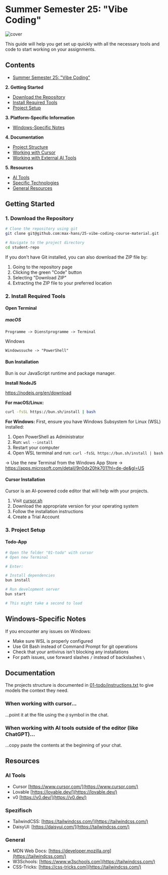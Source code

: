 # Summer Semester 25: "Vibe Coding"

![cover](/assets/cover.png)

This guide will help you get set up quickly with all the necessary tools and code to start working on your assignments.

## Contents

- [Summer Semester 25: "Vibe Coding"](#summer-semester-25-vibe-coding)

**2. Getting Started**

- [Download the Repository](#1-download-the-repository)
- [Install Required Tools](#2-install-required-tools)
- [Project Setup](#3-project-setup)

**3. Platform-Specific Information**

- [Windows-Specific Notes](#windows-specific-notes)

**4. Documentation**

- [Project Structure](#documentation)
- [Working with Cursor](#when-working-with-cursor)
- [Working with External AI Tools](#when-working-with-ai-tools-outside-of-the-editor-like-chatgpt)

**5. Resources**

- [AI Tools](#ai-tools)
- [Specific Technologies](#spezifisch)
- [General Resources](#general)

## Getting Started

### 1. Download the Repository

```bash
# Clone the repository using git
git clone git@github.com:max-hans/25-vibe-coding-course-material.git

# Navigate to the project directory
cd student-repo
```

If you don't have Git installed, you can also download the ZIP file by:

1. Going to the repository page
2. Clicking the green "Code" button
3. Selecting "Download ZIP"
4. Extracting the ZIP file to your preferred location

### 2. Install Required Tools

#### Open Terminal

##### macOS

```
Programme -> Dienstprogramme -> Terminal
```

Windows

```
Windowssuche -> "PowerShell"
```

#### Bun Installation

Bun is our JavaScript runtime and package manager.


**Install NodeJS**

https://nodejs.org/en/download

**For macOS/Linux:**

```bash
curl -fsSL https://bun.sh/install | bash
```

**For Windows:**
First, ensure you have Windows Subsystem for Linux (WSL) installed:

1. Open PowerShell as Administrator
2. Run: `wsl --install`
3. Restart your computer
4. Open WSL terminal and run: `curl -fsSL https://bun.sh/install | bash`

->  Use the new Terminal from the Windows App Store -> https://apps.microsoft.com/detail/9n0dx20hk701?hl=de-de&gl=US

#### Cursor Installation

Cursor is an AI-powered code editor that will help with your projects.

1. Visit [cursor.sh](https://cursor.sh)
2. Download the appropriate version for your operating system
3. Follow the installation instructions
4. Create a Trial Account

### 3. Project Setup

#### Todo-App

```bash
# Open the folder "01-todo" with cursor
# Open new Terminal

# Enter:

# Install dependencies
bun install

# Run development server
bun start

# This might take a second to load
```

## Windows-Specific Notes

If you encounter any issues on Windows:

- Make sure WSL is properly configured
- Use Git Bash instead of Command Prompt for git operations
- Check that your antivirus isn't blocking any installations
- For path issues, use forward slashes `/` instead of backslashes `\`

## Documentation

The projects structure is documented in [01-todo/instructions.txt](01-todo/instructions.txt) to give models the context they need.

### When working with cursor…

…point it at the file using the `@` symbol in the chat.

### When working with AI tools outside of the editor (like ChatGPT)…

…copy paste the contents at the beginning of your chat.

## Resources

### AI Tools

- Cursor [https://www.cursor.com/](https://www.cursor.com/)
- Lovable [https://lovable.dev/](https://lovable.dev/)
- v0 [https://v0.dev/](https://v0.dev/)

### Spezifisch

- TailwindCSS: [https://tailwindcss.com/](https://tailwindcss.com/)
- DaisyUI: [https://daisyui.com/](https://tailwindcss.com/)

### General

- MDN Web Docs: [https://developer.mozilla.org](https://tailwindcss.com/)
- W3Schools: [https://www.w3schools.com](https://tailwindcss.com/)
- CSS-Tricks: [https://css-tricks.com](https://tailwindcss.com/)
